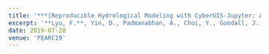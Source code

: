 ```yaml
---
title: '***[Reproducible Hydrological Modeling with CyberGIS-Jupyter: A Case Study on SUMMA](https://dl.acm.org/doi/abs/10.1145/3332186.3333052)***'
excerpt: '**Lyu, F.**, Yin, D., Padmanabhan, A., Choi, Y., Goodall, J., Castronova, A., Tarboton, D. Wang, S.(2019). Reproducible Hydrological Modeling with CyberGIS-Jupyter: A Case Study on SUMMA. In Proceedings of the Practice and Experience in Advanced Research Computing on Rise of the Machines learning. Association for Computing Machinery, New York, NY, USA, Article 95, 1–3.'
date: 2019-07-28
venue: 'PEARC19'
---
```

